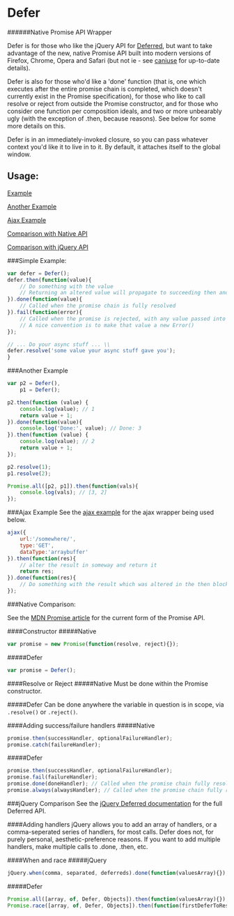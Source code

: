 Defer
=====
######Native Promise API Wrapper

Defer is for those who like the jQuery API for [Deferred](http://api.jquery.com/category/deferred-object/), but
want to take advantage of the new, native Promise API built into modern versions of Firefox, Chrome, Opera and Safari
(but not ie - see [caniuse](http://caniuse.com/#feat=promises) for up-to-date details).

Defer is also for those who'd like a 'done' function (that is, one which executes after the entire promise chain
is completed, which doesn't currently exist in the Promise specification), for those who like to call resolve or reject
from outside the Promise constructor, and for those who consider one function per composition ideals, and two or more
unbearably ugly (with the exception of .then, because reasons). See below for some more details on this.

Defer is in an immediately-invoked closure, so you can pass whatever context you'd like it to live in to it. By default,
it attaches itself to the global window.

Usage:
------
[Example](#simple-example)

[Another Example](#another-example)

[Ajax Example](#ajax-example)

[Comparison with Native API](#native-comparison)

[Comparison with jQuery API](#jquery-comparison)

###Simple Example:

```javascript
var defer = Defer();
defer.then(function(value){
    // Do something with the value
    // Returning an altered value will propagate to succeeding then and done calls
}).done(function(value){
    // Called when the promise chain is fully resolved
}).fail(function(error){
    // Called when the promise is rejected, with any value passed into reject
    // A nice convention is to make that value a new Error()
});

// ... Do your async stuff ... \\
defer.resolve('some value your async stuff gave you');
}
```

###Another Example

```javascript
var p2 = Defer(),
    p1 = Defer();

p2.then(function (value) {
    console.log(value); // 1
    return value + 1;
}).done(function(value){
    console.log('Done:', value); // Done: 3
}).then(function (value) {
    console.log(value); // 2
    return value + 1;
});

p2.resolve(1);
p1.resolve(2);

Promise.all([p2, p1]).then(function(vals){
    console.log(vals); // [3, 2]
});
```

###Ajax Example
See the [ajax example](./DeferAjaxExample.js) for the ajax wrapper being used below.

```javascript
ajax({
    url:'/somewhere/',
    type:'GET',
    dataType:'arraybuffer'
}).then(function(res){
    // alter the result in someway and return it
    return res;
}).done(function(res){
    // Do something with the result which was altered in the then block.
});
```

###Native Comparison:

See the [MDN Promise article](https://developer.mozilla.org/en-US/docs/Web/JavaScript/Reference/Global_Objects/Promise)
 for the current form of the Promise API.

####Constructor
#####Native
```javascript
var promise = new Promise(function(resolve, reject){});
```

#####Defer
```javascript
var promise = Defer();
```

####Resolve or Reject
#####Native
Must be done within the Promise constructor.

#####Defer
Can be done anywhere the variable in question is in scope, via ```.resolve()``` or ```.reject()```.

####Adding success/failure handlers
#####Native
```javascript
promise.then(successHandler, optionalFailureHandler);
promise.catch(failureHandler);
```

#####Defer
```javascript
promise.then(successHandler, optionalFailureHandler);
promise.fail(failureHandler);
promise.done(doneHandler); // Called when the promise chain fully resolves - not present in native Promise
promise.always(alwaysHandler); // Called when the promise chain fully resolves, or is rejected - not present in native Promise
```

###jQuery Comparison
See the [jQuery Deferred documentation](http://api.jquery.com/category/deferred-object/) for the full Deferred API.

####Adding handlers
jQuery allows you to add an array of handlers, or a comma-seperated series of handlers, for most calls.
Defer does not, for purely personal, aesthetic-preference reasons. If you want to add multiple handlers,
make multiple calls to .done, .then, etc.

####When and race
#####jQuery
```javascript
jQuery.when(comma, separated, deferreds).done(function(valuesArray){});
```

#####Defer
```javascript
Promise.all([array, of, Defer, Objects]).then(function(valuesArray){});
Promise.race([array, of, Defer, Objects]).then(function(firstDeferToResolveValue){});
```
